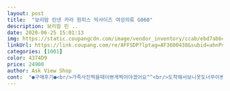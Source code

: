 ```yaml
---
layout: post 
title:  "보리맘 린넨 카라 원피스 빅사이즈 여성의류 G060" 
description: 보리맘 린 ..
date: 2020-06-25 15:01:13 
img: https://static.coupangcdn.com/image/vendor_inventory/ccab/ebd7abbcada40a8a866d81904c96a79c17fdd3a88728b6ceb66c2504d3a1.jpg 
linkUrl: https://link.coupang.com/re/AFFSDP?lptag=AF3600438&subid=ahnPublicAsk&pageKey=1459708584&itemId=2511689756&vendorItemId=70504728467&traceid=V0-113-50f7f4d66ada3750 
categories: [1001] 
color: 4374D9 
price: 24900 
author: Ask View Shop 
cont:  "●구매후기●<br/>가족사진찍을때이쁘게찍어야겠어요^^<br/>도착해서보니옷도너무이쁘네요^^<br/>애기돌사진찍을때입을려고샀는데<br/>약간의 실밥 정리가 안된것 빠고는 가격 대비 대 만족^^<br/>작을까봐걱정했어요  77 88도입는다기에 어떨까했는데<br/>잘입을께요2주이상을 망설이다 산건데 대 만족^^<br/>전혀 부해 보이지도 않고 넉넉하고 딱 좋아요제가 신랑 티셔츠105가 딱 맞거든요 그런데 전혀 부해보이지도 않으면서 편하고 넉넉하고 날씬했을때 기분이 느껴 지더라구요색별로 다살 예정이랍니다^^ 다크 그린 색감 참 좋네요 파스텔 색상이네요<br/>제 키172  90키로에요 (본인 가슴둘레 줄자로 107센티)그런데<br/>핏도 이쁘고 외출용으로도 좋을듯합니다<br/>" 
---
```

